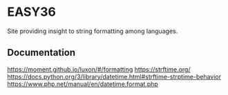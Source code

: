 # EASY36
Site providing insight to string formatting among languages.



## Documentation
https://moment.github.io/luxon/#/formatting
https://strftime.org/
https://docs.python.org/3/library/datetime.html#strftime-strptime-behavior
https://www.php.net/manual/en/datetime.format.php